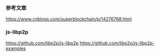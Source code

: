 ### 参考文章
https://www.cnblogs.com/superblockchain/p/14276768.html

### js-libp2p
https://github.com/libp2p/js-libp2p
https://github.com/libp2p/js-libp2p-examples